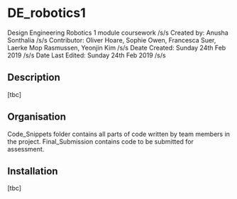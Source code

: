 # DE_robotics1
Design Engineering Robotics 1 module coursework /s/s
Created by: Anusha Sonthalia /s/s
Contributor: Oliver Hoare, Sophie Owen, Francesca Suer, Laerke Mop Rasmussen, Yeonjin Kim /s/s
Deate Created: Sunday 24th Feb 2019 /s/s
Date Last Edited: Sunday 24th Feb 2019 /s/s

## Description
[tbc]

## Organisation
Code_Snippets folder contains all parts of code written by team members in the project.
Final_Submission contains code to be submitted for assessment.

## Installation
[tbc]
